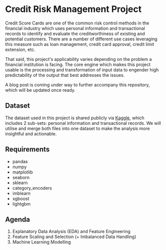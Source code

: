 # Credit Risk Management Project

Credit Score Cards are one of the common risk control methods in the financial industry which uses personal information and transactional records to identify and evaluate the creditworthiness of existing and potential customers. There are a number of different use cases leveraging this measure such as loan management, credit card approval, credit limit extension, etc. 

That said, this project's applicability varies depending on the problem a financial institution is facing. The core engine which makes this project usable is the processing and transformation of input data to engender high predictability of the output that best addresses the issues. 

A blog post is coming under way to further accompany this repository, which will be updated once ready.

## Dataset

The dataset used in this project is shared publicly via [Kaggle](https://www.kaggle.com/rikdifos/credit-card-approval-prediction), which includes 2 sub-sets: personal information and transactional records. We will utilise and merge both files into one dataset to make the analysis more insightful and actionable.

## Requirements

* pandas
* numpy
* matplotlib
* seaborn
* sklearn
* category_encoders
* imblearn
* xgboost
* lightgbm

## Agenda

1. Explanatory Data Analysis (EDA) and Feature Engineering
2. Feature Scaling and Selection (+ Imbalanced Data Handling)
3. Machine Learning Modelling 
